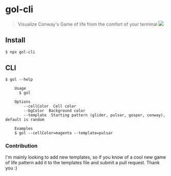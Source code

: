 # gol-cli

> Visualize Conway's Game of life from the comfort of your terminal
> ![](https://user-images.githubusercontent.com/8050949/102924994-99093a00-4460-11eb-98d1-6230d51d2722.gif?raw=true)

## Install

```bash
$ npx gol-cli
```

## CLI

```
$ gol --help

	Usage
	  $ gol

	Options
		--cellColor  Cell color
		--bgColor  Background color
		--template  Starting pattern (glider, pulsar, gosper, conway), default is random

	Examples
    $ gol --cellColor=magenta --template=pulsar
```

### Contribution

I'm mainly looking to add new templates, so if you know of a cool new game of life pattern add it to the
templates file and submit a pull request. Thank you :)
